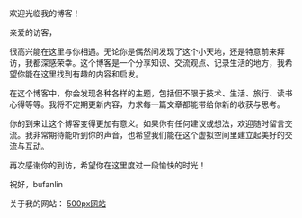 [](url)欢迎光临我的博客！

亲爱的访客，

很高兴能在这里与你相遇。无论你是偶然间发现了这个小天地，还是特意前来拜访，我都深感荣幸。这个博客是一个分享知识、交流观点、记录生活的地方，我希望你能在这里找到有趣的内容和启发。

在这个博客中，你会发现各种各样的主题，包括但不限于技术、生活、旅行、读书心得等等。我将不定期更新内容，力求每一篇文章都能带给你新的收获与思考。

你的到来让这个博客变得更加有意义。如果你有任何建议或想法，欢迎随时留言交流。我非常期待能听到你的声音，也希望我们能在这个虚拟空间里建立起美好的交流与互动。

再次感谢你的到访，希望你在这里度过一段愉快的时光！

祝好，bufanlin

关于我的网站：
[500px网站](https://500px.com.cn/bufanlin)